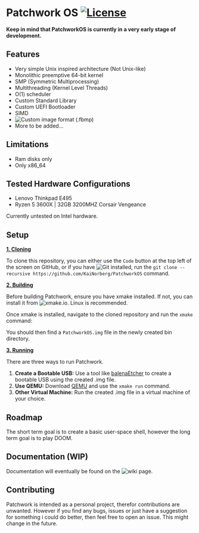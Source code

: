 # Patchwork OS [![License](https://img.shields.io/badge/licence-MIT-green)](https://github.com/KaiNorberg/PatchworkOS/blob/main/LICENSE)

**Keep in mind that PatchworkOS is currently in a very early stage of development.**

## Features

- Very simple Unix inspired architecture (Not Unix-like)
- Monolithic preemptive 64-bit kernel
- SMP (Symmetric Multiprocessing)
- Multithreading (Kernel Level Threads)
- O(1) scheduler
- Custom Standard Library
- Custom UEFI Bootloader
- SIMD
- ![Custom image format (.fbmp)](https://github.com/KaiNorberg/fbmp)
- More to be added...

## Limitations

- Ram disks only
- Only x86_64

## Tested Hardware Configurations

- Lenovo Thinkpad E495
- Ryzen 5 3600X | 32GB 3200MHZ Corsair Vengeance

Currently untested on Intel hardware.

## Setup

<ins>**1. Cloning**</ins>

To clone this repository, you can either use the ```Code``` button at the top left of the screen on GitHub, or if you have ![Git](https://git-scm.com/) installed, run the ```git clone --recursive https://github.com/KaiNorberg/PatchworkOS``` command.

<ins>**2. Building**</ins>

Before building Patchwork, ensure you have xmake installed. If not, you can install it from ![xmake.io](https://xmake.io/#/guide/installation). Linux is recommended.

Once xmake is installed, navigate to the cloned repository and run the ```xmake``` command:

You should then find a ```PatchworkOS.img``` file in the newly created bin directory.

<ins>**3. Running**</ins>

There are three ways to run Patchwork.

1. **Create a Bootable USB:** Use a tool like [balenaEtcher](https://etcher.balena.io/) to create a bootable USB using the created .img file.
2. **Use QEMU:** Download [QEMU](https://www.qemu.org/) and use the ```xmake run``` command.
3. **Other Virtual Machine:** Run the created .img file in a virtual machine of your choice.

## Roadmap

The short term goal is to create a basic user-space shell, however the long term goal is to play DOOM.

## Documentation (WIP)

Documentation will eventually be found on the ![wiki](https://github.com/Kaj9296/PatchworkOS/wiki) page.

## Contributing

Patchwork is intended as a personal project, therefor contributions are unwanted. However if you find any bugs, issues or just have a suggestion for something i could do better, then feel free to open an issue. This might change in the future.
